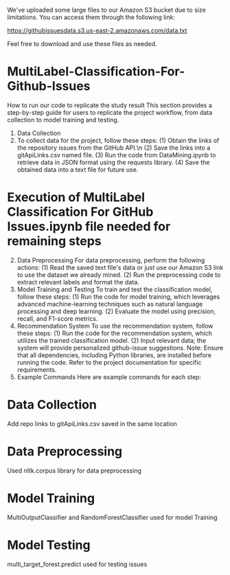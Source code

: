 We've uploaded some large files to our Amazon S3 bucket due to size limitations. You can access them through the following link:

https://githubissuesdata.s3.us-east-2.amazonaws.com/data.txt

Feel free to download and use these files as needed.

# MultiLabel-Classification-For-Github-Issues

How to run our code to replicate the study result
This section provides a step-by-step guide for users to replicate the project workflow, from data collection to model training and testing.
1. Data Collection
2. To collect data for the project, follow these steps:
(1) Obtain the links of the repository issues from the GitHub API.\n
(2) Save the links into a gitApiLinks.csv named file.
(3) Run the code from DataMining.ipynb to retrieve data in JSON format using the requests library.
(4) Save the obtained data into a text file for future use.

# Execution of MultiLabel Classification For GitHub Issues.ipynb file needed for remaining steps

2. Data Preprocessing
For data preprocessing, perform the following actions:
(1) Read the saved text file's data or just use our Amazon S3 link to use the dataset we already mined.
(2) Run the preprocessing code to extract relevant labels and format the data.
3. Model Training and Testing
To train and test the classification model, follow these steps:
(1) Run the code for model training, which leverages advanced machine-learning techniques 
such as natural language processing and deep learning.
(2) Evaluate the model using precision, recall, and F1-score metrics.
4. Recommendation System
To use the recommendation system, follow these steps:
(1) Run the code for the recommendation system, which utilizes the trained classification model.
(2) Input relevant data; the system will provide personalized github-issue suggestions.
Note: Ensure that all dependencies, including Python libraries, are installed before running the 
code. Refer to the project documentation for specific requirements.
5. Example Commands
Here are example commands for each step:
# Data Collection
Add repo links to gitApiLinks.csv saved in the same location
# Data Preprocessing
Used nltk.corpus library for data preprocessing
# Model Training
MultiOutputClassifier and RandomForestClassifier used for model Training
# Model Testing
multi_target_forest.predict used for testing issues
